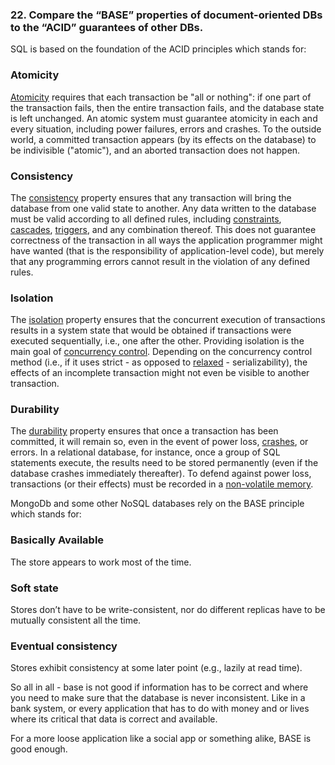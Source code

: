 ### 22. Compare the “BASE” properties of document-oriented DBs to the “ACID” guarantees of other DBs.

SQL is based on the foundation of the ACID principles which stands for:

### Atomicity

[Atomicity](https://en.wikipedia.org/wiki/Atomicity_(database_systems)) requires that each transaction be "all or nothing": if one part of the transaction fails, then the entire transaction fails, and the database state is left unchanged. An atomic system must guarantee atomicity in each and every situation, including power failures, errors and crashes. To the outside world, a committed transaction appears (by its effects on the database) to be indivisible ("atomic"), and an aborted transaction does not happen.

### Consistency

The [consistency](https://en.wikipedia.org/wiki/Consistency_(database_systems)) property ensures that any transaction will bring the database from one valid state to another. Any data written to the database must be valid according to all defined rules, including [constraints](https://en.wikipedia.org/wiki/Integrity_constraints), [cascades](https://en.wikipedia.org/wiki/Cascading_rollback), [triggers](https://en.wikipedia.org/wiki/Database_trigger), and any combination thereof. This does not guarantee correctness of the transaction in all ways the application programmer might have wanted (that is the responsibility of application-level code), but merely that any programming errors cannot result in the violation of any defined rules.

### Isolation

The [isolation](https://en.wikipedia.org/wiki/Isolation_(database_systems)) property ensures that the concurrent execution of transactions results in a system state that would be obtained if transactions were executed sequentially, i.e., one after the other. Providing isolation is the main goal of [concurrency control](https://en.wikipedia.org/wiki/Concurrency_control). Depending on the concurrency control method (i.e., if it uses strict - as opposed to [relaxed](https://en.wikipedia.org/wiki/Serializability#Relaxing_serializability) - serializability), the effects of an incomplete transaction might not even be visible to another transaction.

### Durability

The [durability](https://en.wikipedia.org/wiki/Durability_(computer_science)) property ensures that once a transaction has been committed, it will remain so, even in the event of power loss, [crashes](https://en.wikipedia.org/wiki/Crash_(computing)), or errors. In a relational database, for instance, once a group of SQL statements execute, the results need to be stored permanently (even if the database crashes immediately thereafter). To defend against power loss, transactions (or their effects) must be recorded in a [non-volatile memory](https://en.wikipedia.org/wiki/Non-volatile_memory).



MongoDb and some other NoSQL databases rely on the BASE principle which stands for:

### **B**asically **A**vailable 

The store appears to work most of the time.

### **S**oft state 

Stores don’t have to be write-consistent, nor do different replicas have to be mutually consistent all the time.

### Eventual consistency

Stores exhibit consistency at some later point (e.g., lazily at read time).



So all in all - base is not good if information has to be correct and where you need to make sure that the database is never inconsistent. Like in a bank system, or every application that has to do with money and or lives where its critical that data is correct and available.

For a more loose application like a social app or something alike, BASE is good enough.